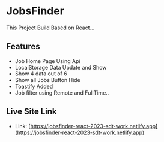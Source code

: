 # JobsFinder 
This Project Build Based on React...

## Features

- Job Home Page Using Api 
- LocalStorage Data Update and Show
- Show 4 data out of 6
- Show all Jobs Button Hide 
- Toastify Added
- Job filter using Remote and FullTime.. 

## Live Site Link
- Link: [https://jobsfinder-react-2023-sdt-work.netlify.app](https://jobsfinder-react-2023-sdt-work.netlify.app)
